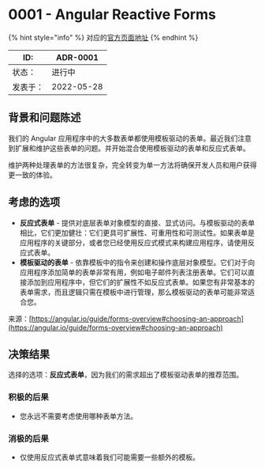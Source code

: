 # 0001 - Angular Reactive Forms

{% hint style="info" %}
对应的[官方页面地址](https://contributing.bitwarden.com/architecture/adr/reactive-forms)
{% endhint %}

| ID:  | ADR-0001   |
| ---- | ---------- |
| 状态：  | 进行中        |
| 发表于： | 2022-05-28 |

## 背景和问题陈述​ <a href="#context-and-problem-statement" id="context-and-problem-statement"></a>

我们的 Angular 应用程序中的大多数表单都使用模板驱动的表单。最近我们注意到扩展和维护这些表单的问题。并开始混合使用模板驱动的表单和反应式表单。

维护两种处理表单的方法很复杂，完全转变为单一方法将确保开发人员和用户获得更一致的体验。

## 考虑的选项​ <a href="#considered-options" id="considered-options"></a>

* **反应式表单** - 提供对底层表单对象模型的直接、显式访问。与模板驱动的表单相比，它们更加健壮：它们更具可扩展性、可重用性和可测试性。如果表单是应用程序的关键部分，或者您已经使用反应式模式来构建应用程序，请使用反应式表单。
* **模板驱动的表单** - 依靠模板中的指令来创建和操作底层对象模型。它们对于向应用程序添加简单的表单非常有用，例如电子邮件列表注册表单。它们可以直接添加到应用程序中，但它们的扩展性不如反应式表单。如果您有非常基本的表单需求，而且逻辑只需在模板中进行管理，那么模板驱动的表单可能非常适合您。

来源：[https://angular.io/guide/forms-overview#choosing-an-approach](https://angular.io/guide/forms-overview#choosing-an-approach)

## 决策结果​ <a href="#decision-outcome" id="decision-outcome"></a>

选择的选项：**反应式表单**，因为我们的需求超出了模板驱动表单的推荐范围。

### 积极的后果​ <a href="#positive-consequences" id="positive-consequences"></a>

* 您永远不需要考虑使用哪种表单方法。

### 消极的后果​ <a href="#negative-consequences" id="negative-consequences"></a>

* 仅使用反应式表单式意味着我们可能需要一些额外的模板。
